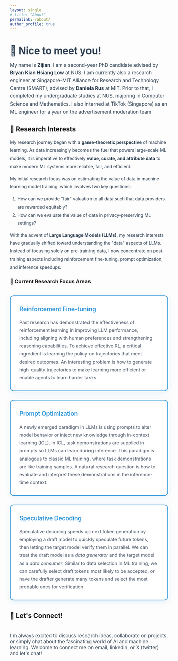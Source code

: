 ```yaml
---
layout: single
# title: "About"
permalink: /about/
author_profile: true
---
```


<div style="text-align: left; margin-bottom: 2em;">
  <h2 style="color: #2c3e50; font-size: 2.2em; margin-bottom: 0.5em;">👋 Nice to meet you!</h2>
  <p style="font-size: 1.1em; color: #2c3e50; line-height: 1.6;">
    My name is <strong>Zijian</strong>. I am a second-year PhD candidate advised by <strong>Bryan Kian Hsiang Low</strong> at NUS. 
    I am currently also a research engineer at Singapore-MIT Alliance for Research and Technology Centre (SMART), 
    advised by <strong>Daniela Rus</strong> at MIT. Prior to that, I completed my undergraduate studies at NUS, majoring in Computer Science and Mathematics. I also interned at TikTok (Singapore) as an ML engineer for a year on the advertisement moderation team.
  </p>
</div>

## 🔬 Research Interests

<div style="color: #2c3e50; line-height: 1.8; margin: 1em 0;">

My research journey began with a <strong>game-theoretic perspective</strong> of machine learning. As data increasingly becomes the fuel that powers large-scale ML models, it is imperative to effectively <strong>value, curate, and attribute data</strong> to make modern ML systems more reliable, fair, and efficient.

My initial research focus was on estimating the value of data in machine learning model training, which involves two key questions:
1. How can we provide "fair" valuation to all data such that data providers are rewarded equitably?
2. How can we evaluate the value of data in privacy-preserving ML settings?

With the advent of <strong>Large Language Models (LLMs)</strong>, my research interests have gradually shifted toward understanding the "data" aspects of LLMs. Instead of focusing solely on pre-training data, I now concentrate on post-training aspects including reinforcement fine-tuning, prompt optimization, and inference speedups.

</div>

### 🎯 Current Research Focus Areas

<div style="display: flex; flex-direction: column; gap: 2em; margin: 2.5em 0;">

<div style="
  background: #fff;
  padding: 2em;
  border-radius: 12px;
  box-shadow: 0 4px 20px rgba(52, 152, 219, 0.15);
  border: 2px solid #3498db;
  transition: all 0.3s cubic-bezier(0.4, 0, 0.2, 1);
">
  <h4 style="
    color: #3498db;
    margin: 0 0 1em 0;
    font-size: 1.4em;
    font-weight: 600;
    letter-spacing: -0.02em;
  ">Reinforcement Fine-tuning</h4>
  <p style="
    line-height: 1.7;
    color: #4a5568;
    margin: 0;
    font-size: 1.05em;
    font-weight: 400;
  ">
    Past research has demonstrated the effectiveness of reinforcement learning in improving LLM performance, including aligning with human preferences and strengthening reasoning capabilities. To achieve effective RL, a critical ingredient is learning the policy on trajectories that meet desired outcomes. An interesting problem is how to generate high-quality trajectories to make learning more efficient or enable agents to learn harder tasks.
  </p>
</div>

<div style="
  background: #fff;
  padding: 2em;
  border-radius: 12px;
  box-shadow: 0 4px 20px rgba(52, 152, 219, 0.15);
  border: 2px solid #3498db;
  transition: all 0.3s cubic-bezier(0.4, 0, 0.2, 1);
">
  <h4 style="
    color: #3498db;
    margin: 0 0 1em 0;
    font-size: 1.4em;
    font-weight: 600;
    letter-spacing: -0.02em;
  ">Prompt Optimization</h4>
  <p style="
    line-height: 1.7;
    color: #4a5568;
    margin: 0;
    font-size: 1.05em;
    font-weight: 400;
  ">
    A newly emerged paradigm in LLMs is using prompts to alter model behavior or inject new knowledge through in-context learning (ICL). In ICL, task demonstrations are supplied in prompts so LLMs can learn during inference. This paradigm is analogous to classic ML training, where task demonstrations are like training samples. A natural research question is how to evaluate and interpret these demonstrations in the inference-time context.
  </p>
</div>

<div style="
  background: #fff;
  padding: 2em;
  border-radius: 12px;
  box-shadow: 0 4px 20px rgba(52, 152, 219, 0.15);
  border: 2px solid #3498db;
  transition: all 0.3s cubic-bezier(0.4, 0, 0.2, 1);
">
  <h4 style="
    color: #3498db;
    margin: 0 0 1em 0;
    font-size: 1.4em;
    font-weight: 600;
    letter-spacing: -0.02em;
  ">Speculative Decoding</h4>
  <p style="
    line-height: 1.7;
    color: #4a5568;
    margin: 0;
    font-size: 1.05em;
    font-weight: 400;
  ">
    Speculative decoding speeds up next token generation by employing a draft model to quickly speculate future tokens, then letting the target model verify them in parallel. We can treat the draft model as a <em>data generator</em> and the target model as a <em>data consumer</em>. Similar to data selection in ML training, we can carefully select draft tokens most likely to be accepted, or have the drafter generate many tokens and select the most probable ones for verification.
  </p>
</div>

</div>

## 🌟 Let's Connect!

<div style="text-align: left; margin-top: 3em;">
  <p style="color: #2c3e50; font-size: 1.1em; margin: 0;">
    I'm always excited to discuss research ideas, collaborate on projects, or simply chat about the fascinating world of AI and machine learning. Welcome to connect me on email, linkedin, or X (twitter) and let's chat!
  </p>
</div>
